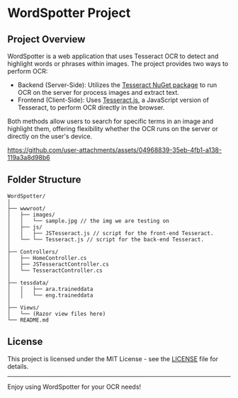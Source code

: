 # WordSpotter Project

## Project Overview

WordSpotter is a web application that uses Tesseract OCR to detect and highlight words or phrases within images. The project provides two ways to perform OCR:

- Backend (Server-Side): Utilizes the [Tesseract NuGet package](https://www.nuget.org/packages/tesseract/) to run OCR on the server for process images and extract text.
- Frontend (Client-Side): Uses [Tesseract.js](https://tesseract.projectnaptha.com/), a JavaScript version of Tesseract, to perform OCR directly in the browser.

Both methods allow users to search for specific terms in an image and highlight them, offering flexibility whether the OCR runs on the server or directly on the user's device.



https://github.com/user-attachments/assets/04968839-35eb-4fb1-a138-119a3a8d98b6



## Folder Structure
```
WordSpotter/
│
├── wwwroot/
│   ├── images/
│   │   └── sample.jpg // the img we are testing on 
│   ├── js/
│   │   ├── JSTesseract.js // script for the front-end Tesseract.
│   └── └── Tesseract.js // script for the back-end Tesseract.
│
├── Controllers/
│   ├── HomeController.cs
│   ├── JSTesseractController.cs
│   └── TesseractController.cs
│
├── tessdata/
│   │   ├── ara.traineddata
│   │   └── eng.traineddata
│
├── Views/
│   └── (Razor view files here)
└── README.md

```
## License

This project is licensed under the MIT License - see the [LICENSE](LICENSE) file for details.

---

Enjoy using WordSpotter for your OCR needs!
